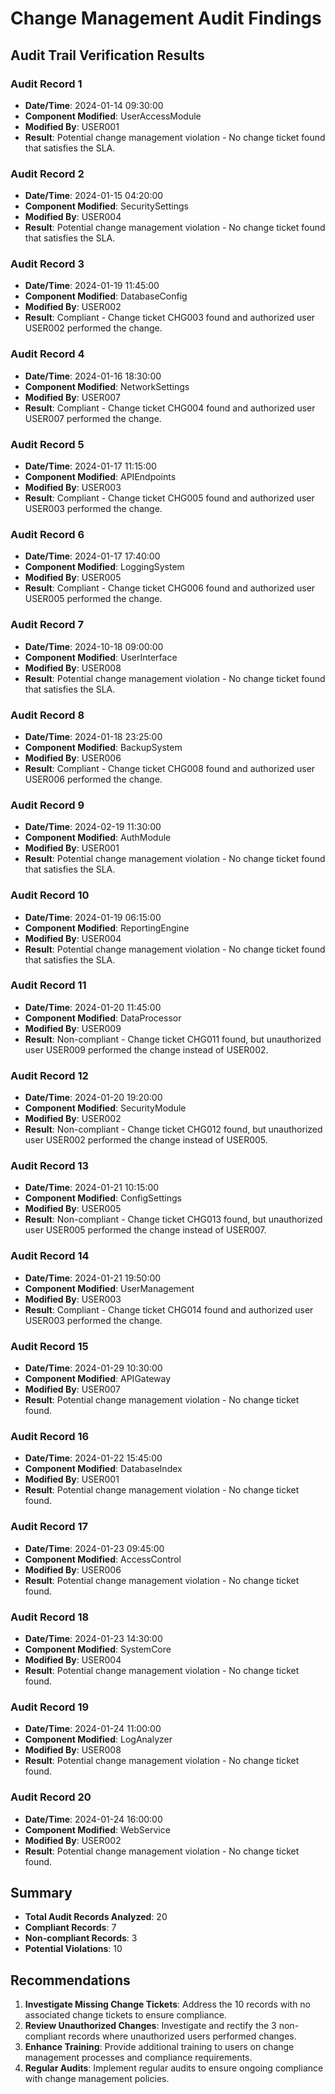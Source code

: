 # Change Management Audit Findings

## Audit Trail Verification Results

### Audit Record 1
- **Date/Time**: 2024-01-14 09:30:00
- **Component Modified**: UserAccessModule
- **Modified By**: USER001
- **Result**: Potential change management violation - No change ticket found that satisfies the SLA.

### Audit Record 2
- **Date/Time**: 2024-01-15 04:20:00
- **Component Modified**: SecuritySettings
- **Modified By**: USER004
- **Result**: Potential change management violation - No change ticket found that satisfies the SLA.

### Audit Record 3
- **Date/Time**: 2024-01-19 11:45:00
- **Component Modified**: DatabaseConfig
- **Modified By**: USER002
- **Result**: Compliant - Change ticket CHG003 found and authorized user USER002 performed the change.

### Audit Record 4
- **Date/Time**: 2024-01-16 18:30:00
- **Component Modified**: NetworkSettings
- **Modified By**: USER007
- **Result**: Compliant - Change ticket CHG004 found and authorized user USER007 performed the change.

### Audit Record 5
- **Date/Time**: 2024-01-17 11:15:00
- **Component Modified**: APIEndpoints
- **Modified By**: USER003
- **Result**: Compliant - Change ticket CHG005 found and authorized user USER003 performed the change.

### Audit Record 6
- **Date/Time**: 2024-01-17 17:40:00
- **Component Modified**: LoggingSystem
- **Modified By**: USER005
- **Result**: Compliant - Change ticket CHG006 found and authorized user USER005 performed the change.

### Audit Record 7
- **Date/Time**: 2024-10-18 09:00:00
- **Component Modified**: UserInterface
- **Modified By**: USER008
- **Result**: Potential change management violation - No change ticket found that satisfies the SLA.

### Audit Record 8
- **Date/Time**: 2024-01-18 23:25:00
- **Component Modified**: BackupSystem
- **Modified By**: USER006
- **Result**: Compliant - Change ticket CHG008 found and authorized user USER006 performed the change.

### Audit Record 9
- **Date/Time**: 2024-02-19 11:30:00
- **Component Modified**: AuthModule
- **Modified By**: USER001
- **Result**: Potential change management violation - No change ticket found that satisfies the SLA.

### Audit Record 10
- **Date/Time**: 2024-01-19 06:15:00
- **Component Modified**: ReportingEngine
- **Modified By**: USER004
- **Result**: Potential change management violation - No change ticket found that satisfies the SLA.

### Audit Record 11
- **Date/Time**: 2024-01-20 11:45:00
- **Component Modified**: DataProcessor
- **Modified By**: USER009
- **Result**: Non-compliant - Change ticket CHG011 found, but unauthorized user USER009 performed the change instead of USER002.

### Audit Record 12
- **Date/Time**: 2024-01-20 19:20:00
- **Component Modified**: SecurityModule
- **Modified By**: USER002
- **Result**: Non-compliant - Change ticket CHG012 found, but unauthorized user USER002 performed the change instead of USER005.

### Audit Record 13
- **Date/Time**: 2024-01-21 10:15:00
- **Component Modified**: ConfigSettings
- **Modified By**: USER005
- **Result**: Non-compliant - Change ticket CHG013 found, but unauthorized user USER005 performed the change instead of USER007.

### Audit Record 14
- **Date/Time**: 2024-01-21 19:50:00
- **Component Modified**: UserManagement
- **Modified By**: USER003
- **Result**: Compliant - Change ticket CHG014 found and authorized user USER003 performed the change.

### Audit Record 15
- **Date/Time**: 2024-01-29 10:30:00
- **Component Modified**: APIGateway
- **Modified By**: USER007
- **Result**: Potential change management violation - No change ticket found.

### Audit Record 16
- **Date/Time**: 2024-01-22 15:45:00
- **Component Modified**: DatabaseIndex
- **Modified By**: USER001
- **Result**: Potential change management violation - No change ticket found.

### Audit Record 17
- **Date/Time**: 2024-01-23 09:45:00
- **Component Modified**: AccessControl
- **Modified By**: USER006
- **Result**: Potential change management violation - No change ticket found.

### Audit Record 18
- **Date/Time**: 2024-01-23 14:30:00
- **Component Modified**: SystemCore
- **Modified By**: USER004
- **Result**: Potential change management violation - No change ticket found.

### Audit Record 19
- **Date/Time**: 2024-01-24 11:00:00
- **Component Modified**: LogAnalyzer
- **Modified By**: USER008
- **Result**: Potential change management violation - No change ticket found.

### Audit Record 20
- **Date/Time**: 2024-01-24 16:00:00
- **Component Modified**: WebService
- **Modified By**: USER002
- **Result**: Potential change management violation - No change ticket found.

## Summary
- **Total Audit Records Analyzed**: 20
- **Compliant Records**: 7
- **Non-compliant Records**: 3
- **Potential Violations**: 10

## Recommendations
1. **Investigate Missing Change Tickets**: Address the 10 records with no associated change tickets to ensure compliance.
2. **Review Unauthorized Changes**: Investigate and rectify the 3 non-compliant records where unauthorized users performed changes.
3. **Enhance Training**: Provide additional training to users on change management processes and compliance requirements.
4. **Regular Audits**: Implement regular audits to ensure ongoing compliance with change management policies.
```